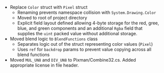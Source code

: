 - Replace `Color` struct with `Pixel` struct
  - Renaming prevents namespace collision with `System.Drawing.Color`
  - Moved to root of project directory
  - Explicit field layout defined allowing 4-byte storage for the red, gree, blue, and green components and an additional `Rgba` field that supplies the `uint` packed value without additional storage.
- Moved blend logic to `BlendFunctions` class
  - Separates logic out of the struct representing color values (`Pixel`)
  - Uses `ref` for `backdrop` params to prevent value copying across all blend functions
- Moved `MUL_UN8` and `DIV_UN8` to Pixman/Combine32.cs.  Added appropriate license in file header.
